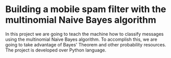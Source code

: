 # Building a mobile spam filter with the multinomial Naive Bayes algorithm

In this project we are going to teach the machine how to classify messages using the multinomial Naive Bayes algorithm. To accomplish this, we are going to take advantage of Bayes' Theorem and other probability resources. The project is developed over Python language.
